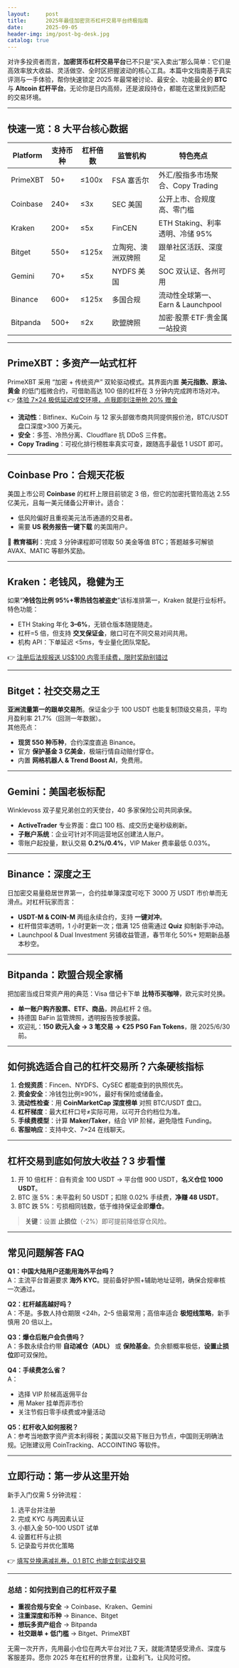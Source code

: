 ```yaml
---
layout:     post
title:      2025年最佳加密货币杠杆交易平台终极指南
date:       2025-09-05
header-img: img/post-bg-desk.jpg
catalog: true
---
```


对许多投资者而言，**加密货币杠杆交易平台**已不只是“买入卖出”那么简单：它们是高效率放大收益、灵活做空、全时区把握波动的核心工具。本篇中文指南基于真实评测与一手体验，帮你快速锁定 2025 年最常被讨论、最安全、功能最全的 **BTC** 与 **Altcoin 杠杆平台**。无论你是日内高频，还是波段持仓，都能在这里找到匹配的交易环境。

---

## 快速一览：8 大平台核心数据

| Platform | 支持币种 | 杠杆倍数 | 监管机构 | 特色亮点 |
|---|---|---|---|---|
| PrimeXBT | 50+ | ≤100x | FSA 塞舌尔 | 外汇/股指多市场聚合、Copy Trading |
| Coinbase | 240+ | ≤3x | SEC 美国 | 公开上市、合规度高、零门槛 |
| Kraken | 200+ | ≤5x | FinCEN | ETH Staking、利率透明、冷储 95% |
| Bitget | 550+ | ≤125x | 立陶宛、澳洲双牌照 | 跟单社区活跃、深度足 |
| Gemini | 70+ | ≤5x | NYDFS 美国 | SOC 双认证、各州可用 |
| Binance | 600+ | ≤125x | 多国合规 | 流动性全球第一、Earn & Launchpool |
| Bitpanda | 500+ | ≤2x | 欧盟牌照 | 加密·股票·ETF·贵金属一站投资 |

---

## PrimeXBT：多资产一站式杠杆

PrimeXBT 采用 “加密 + 传统资产” 双轮驱动模式。其界面内置 **美元指数、原油、黄金** 的低门槛微合约，可借助高达 100 倍的杠杆在 3 分钟内完成跨市场对冲。  
👉 [体验 7×24 极低延迟成交环境，点我即刻注册抢 20% 赠金](https://okxdog.com/)

- **流动性**：Bitfinex、KuCoin 与 12 家头部做市商共同提供报价池，BTC/USDT 盘口深度>300 万美元。  
- **安全**：多签、冷热分离、Cloudflare 抗 DDoS 三件套。  
- **Copy Trading**：可视化排行榜胜率真实可查，跟随高手最低 1 USDT 即可。

---

## Coinbase Pro：合规天花板

美国上市公司 **Coinbase** 的杠杆上限目前锁定 3 倍，但它的加密托管险高达 2.55 亿美元，且每一美元储备公开审计。适合：  
- 低风险偏好且重视美元法币通道的交易者。  
- 需要 **US 税务报告一键下载** 的美国用户。

🔹 **教育福利**：完成 3 分钟课程即可领取 50 美金等值 BTC；答题越多可解锁 AVAX、MATIC 等额外奖励。

---

## Kraken：老钱风，稳健为王

如果“**冷钱包比例 95%+零热钱包被盗史**”该标准排第一，Kraken 就是行业标杆。特色功能：

- ETH Staking 年化 **3–6%**，无锁仓版本随提随走。  
- 杠杆=5 倍，但支持 **交叉保证金**，敞口可在不同交易对间共用。  
- 机构 API：下单延迟 <5ms，专业量化团队常配。

👉 [注册后法规报送 US$100 内零手续费，限时奖励别错过](https://okxdog.com/)

---

## Bitget：社交交易之王

**亚洲流量第一的跟单交易所**。保证金少于 100 USDT 也能复制顶级交易员，平均月盈利率 21.7%（回测一年数据）。  
其他亮点：

- **现货 550 种币种**，合约深度直追 Binance。  
- 官方 **保护基金 3 亿美金**，极端行情自动赔付穿仓。  
- 内置 **网格机器人 & Trend Boost AI**，免费用。

---

## Gemini：美国老板标配

Winklevoss 双子星兄弟创立的天使台，40 多家保险公司共同承保。  
- **ActiveTrader** 专业界面：盘口 100 档、成交历史毫秒级刷新。  
- **子账户系统**：企业可针对不同运营地区创建法人账户。  
- 零账户起投量，默认交易 **0.2%/0.4%**，VIP Maker 费率最低 0.03%。

---

## Binance：深度之王

日加密交易量稳居世界第一，合约挂单簿深度可吃下 3000 万 USDT 市价单而无滑点。对杠杆玩家而言：

- **USDT-M & COIN-M** 两组永续合约，支持 **一键对冲**。  
- 杠杆借贷率透明，1 小时更新一次；借满 125 倍需通过 **Quiz** 抑制新手冲动。  
- Launchpool & Dual Investment 另铺收益管道，春节年化 50%+ 短期新品基本秒空。

---

## Bitpanda：欧盟合规全家桶

把加密当成日常资产用的典范：Visa 借记卡下单 **比特币买咖啡**，欧元实时兑换。  
- **单一账户购齐股票、ETF、商品**，跨品杠杆 2 倍。  
- 持德国 BaFin 监管牌照，透明报告按季披露。  
- 欢迎礼：**150 欧元入金 → 3 笔交易 → €25 PSG Fan Tokens**，限 2025/6/30 前。

---

## 如何挑选适合自己的杠杆交易所？六条硬核指标

1. **合规资质**：Fincen、NYDFS、CySEC 都能查到的执照优先。  
2. **资金安全**：冷钱包比例≥90%，最好有保险或储备金。  
3. **流动性检查**：用 **CoinMarketCap 深度榜单** 对照 BTC/USDT 盘口。  
4. **杠杆梯度**：最大杠杆口号≠实际可用，以可开合约档位为准。  
5. **手续费模型**：计算 **Maker/Taker**，结合 VIP 阶梯，避免隐性 Funding。  
6. **客服响应**：支持中文、7×24 在线聊天。

---

## 杠杆交易到底如何放大收益？3 步看懂

1. 开 10 倍杠杆：自有资金 100 USDT → 平台借 900 USDT，**名义仓位 1000 USDT**。  
2. BTC 涨 5%：未平盈利 50 USDT；扣除 0.02% 手续费，**净赚 48 USDT**。  
3. BTC 跌 5%：亏损相同钱数，低于维持保证金即**爆仓**。  

> **关键**：设置 **止损位**（-2%）即可提前降低穿仓风险。

---

## 常见问题解答 FAQ

**Q1：中国大陆用户还能用海外平台吗？**  
A：主流平台普遍要求 **海外 KYC**。提前备好护照+辅助地址证明，确保合规审核一次通过。

**Q2：杠杆越高越好吗？**  
A：不是。多数人持仓期限 <24h，2–5 倍最常用；高倍率适合 **极短线策略**，新手慎用 20 倍以上。

**Q3：爆仓后账户会负债吗？**  
A：多数永续合约带 **自动减仓（ADL）** 或 **保险基金**。负余额概率极低，**设置止损位**即可双保险。

**Q4：手续费怎么省？**  
A：  
- 选择 VIP 阶梯高返佣平台  
- 用 Maker 挂单而非市价  
- 关注节假日零手续费或冲量活动

**Q5：杠杆收入如何报税？**  
A：参考当地数字资产资本利得税；美国以交易下账日为节点，中国则无明确法规。记账建议用 CoinTracking、ACCOINTING 等软件。

---

## 立即行动：第一步从这里开始

新手入门仅需 5 分钟流程：  
1. 选平台并注册  
2. 完成 KYC 与两因素认证  
3. 小额入金 50–100 USDT 试单  
4. 设置杠杆与止损  
5. 记录盈亏并优化策略

👉 [填写兑换满减礼券，0.1 BTC 也能立刻实战交易](https://okxdog.com/)

---

### 总结：如何找到自己的杠杆双子星

- **重视合规与安全** → Coinbase、Kraken、Gemini  
- **注重深度和币种** → Binance、Bitget  
- **想玩多资产组合** → Bitpanda  
- **社交跟单 + 低门槛** → Bitget、PrimeXBT  

无需一次开齐，先用最小仓位在两大平台对比 7 天，就能清楚感受滑点、深度与客服差异。愿你 2025 年在杠杆的世界里，让盈利飞，让风险可控。